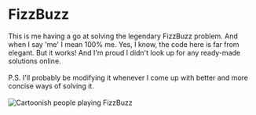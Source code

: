 # FizzBuzz

This is me having a go at solving the legendary FizzBuzz problem. And when I say 'me' I mean 100% me. Yes, I know, the code here is far from elegant. But it works! And I'm proud I didn't look up for any ready-made solutions online.<br><br>
P.S. I'll probably be modifying it whenever I come up with better and more concise ways of solving it.<br><br>
![Cartoonish people playing FizzBuzz](https://miro.medium.com/max/2000/1*Vv4VHvLEvo9NEFxcn80Wfw.png)
